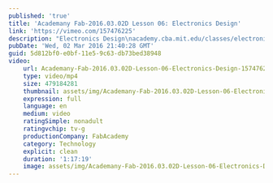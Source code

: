 ```yaml
---
published: 'true'
title: 'Academany Fab-2016.03.02D Lesson 06: Electronics Design'
link: 'https://vimeo.com/157476225'
description: "Electronics Design\nacademy.cba.mit.edu/classes/electronics_design/index.html"
pubDate: 'Wed, 02 Mar 2016 21:40:28 GMT'
guid: 5d812bf0-e0bf-11e5-9c63-db73bed38948
video:
    url: Academany-Fab-2016.03.02D-Lesson-06-Electronics-Design-157476225.mp4
    type: video/mp4
    size: 479184281
    thumbnail: assets/img/Academany-Fab-2016.03.02D-Lesson-06-Electronics-Design-157476225.mp4-thumbnail.jpg
    expression: full
    language: en
    medium: video
    ratingSimple: nonadult
    ratingvchip: tv-g
    productionCompany: FabAcademy
    category: Technology
    explicit: clean
    duration: '1:17:19'
    image: assets/img/Academany-Fab-2016.03.02D-Lesson-06-Electronics-Design-157476225.mp4-full.jpg
---
```

